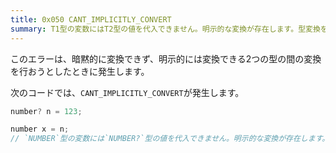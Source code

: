 ```yaml
---
title: 0x050 CANT_IMPLICITLY_CONVERT
summary: T1型の変数にはT2型の値を代入できません。明示的な変換が存在します。型変換を忘れていませんか？
---
```


このエラーは、暗黙的に変換できず、明示的には変換できる2つの型の間の変換を行おうとしたときに発生します。

次のコードでは、`CANT_IMPLICITLY_CONVERT`が発生します。

```cs title="AliceScript"
number? n = 123;

number x = n;
// `NUMBER`型の変数には`NUMBER?`型の値を代入できません。明示的な変換が存在します。型変換を忘れていませんか？
```
